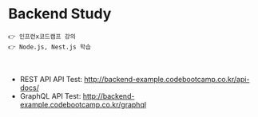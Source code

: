 # Backend Study 

```
👉 인프런x코드캠프 강의
👉 Node.js, Nest.js 학습
```
<br>

* REST API API Test: http://backend-example.codebootcamp.co.kr/api-docs/
* GraphQL API Test: http://backend-example.codebootcamp.co.kr/graphql
